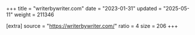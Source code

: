 +++
title = "writerbywriter.com"
date = "2023-01-31"
updated = "2025-05-11"
weight = 211346

[extra]
source = "https://writerbywriter.com/"
ratio = 4
size = 206
+++
